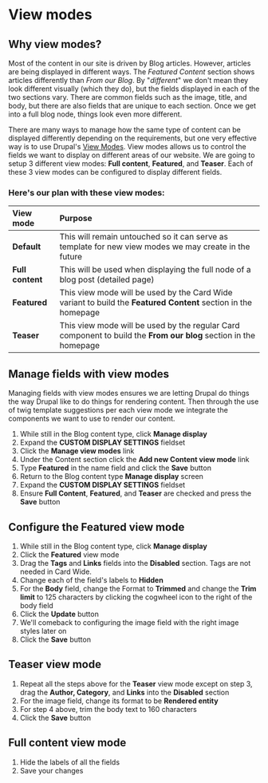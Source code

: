 # View modes

## Why view modes?

Most of the content in our site is driven by Blog articles. However, articles are being displayed in different ways. The _Featured Content_ section shows articles differently than _From our Blog_. By "_different_" we don't mean they look different visually \(which they do\), but the fields displayed in each of the two sections vary. There are common fields such as the image, title, and body, but there are also fields that are unique to each section. Once we get into a full blog node, things look even more different.

There are many ways to manage how the same type of content can be displayed differently depending on the requirements, but one very effective way is to use Drupal's [View Modes](https://www.drupal.org/node/2511722#s-view-modes-and-view-displays). View modes allows us to control the fields we want to display on different areas of our website. We are going to setup 3 different view modes: **Full content**, **Featured**, and **Teaser**. Each of these 3 view modes can be configured to display different fields.

### Here's our plan with these view modes:

| View mode | Purpose |
| :--- | :--- |
| **Default** | This will remain untouched so it can serve as template for new view modes we may create in the future |
| **Full content** | This will be used when displaying the full node of a blog post \(detailed page\) |
| **Featured** | This view mode will be used by the Card Wide variant to build the **Featured Content** section in the homepage |
| **Teaser** | This view mode will be used by the regular Card component to build the **From our blog** section in the homepage |

## Manage fields with view modes

Managing fields with view modes ensures we are letting Drupal do things the way Drupal like to do things for rendering content. Then through the use of twig template suggestions per each view mode we integrate the components we want to use to render our content.

1. While still in the Blog content type, click **Manage display**
2. Expand the **CUSTOM DISPLAY SETTINGS** fieldset
3. Click the **Manage view modes** link
4. Under the Content section click the **Add new Content view mode** link
5. Type **Featured** in the name field and click the **Save** button
6. Return to the Blog content type **Manage display** screen
7. Expand the **CUSTOM DISPLAY SETTINGS** fieldset
8. Ensure **Full Content**, **Featured**, and **Teaser** are checked and press the **Save** button

## Configure the Featured view mode

1. While still in the Blog content type, click **Manage display**
2. Click the **Featured** view mode
3. Drag the **Tags** and **Links** fields into the **Disabled** section.  Tags are not needed in Card Wide.
4. Change each of the field's labels to **Hidden**
5. For the **Body** field, change the Format to **Trimmed** and change the **Trim limit** to 125 characters by clicking the cogwheel icon to the right of the body field
6. Click the **Update** button
7. We'll comeback to configuring the image field with the right image styles later on
8. Click the **Save** button

## Teaser view mode

1. Repeat all the steps above for the **Teaser** view mode except on step 3, drag the **Author, Category**, and **Links** into the **Disabled** section
2. For the image field, change its format to be **Rendered entity**
3. For step 4 above, trim the body text to 160 characters
4. Click the **Save** button

## **Full content view mode**

1. Hide the labels of all the fields
2. Save your changes

